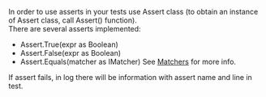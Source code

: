 In order to use asserts in your tests use Assert class (to obtain an instance of Assert class, call Assert() function).  
There are several asserts implemented:

* Assert.True(expr as Boolean)
* Assert.False(expr as Boolean)
* Assert.Equals(matcher as IMatcher) See [Matchers](/Matchers.md) for more info.

If assert fails, in log there will be information with assert name and line in test.